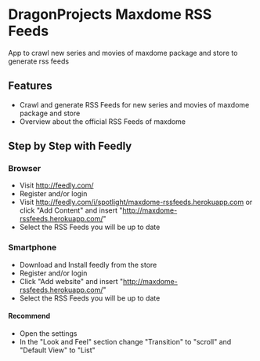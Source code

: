 # DragonProjects Maxdome RSS Feeds
App to crawl new series and movies of maxdome package and store to generate rss feeds

## Features
* Crawl and generate RSS Feeds for new series and movies of maxdome package and store
* Overview about the official RSS Feeds of maxdome

## Step by Step with Feedly

### Browser
* Visit http://feedly.com/
* Register and/or login
* Visit http://feedly.com/i/spotlight/maxdome-rssfeeds.herokuapp.com or click "Add Content" and insert "http://maxdome-rssfeeds.herokuapp.com/"
* Select the RSS Feeds you will be up to date

### Smartphone
* Download and Install feedly from the store
* Register and/or login
* Click "Add website" and insert "http://maxdome-rssfeeds.herokuapp.com/"
* Select the RSS Feeds you will be up to date

#### Recommend
* Open the settings
* In the "Look and Feel" section change "Transition" to "scroll" and "Default View" to "List"
